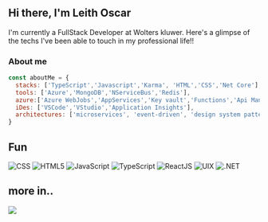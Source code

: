 <h2> Hi there, I'm Leith Oscar </h2>


I'm currently a FullStack Developer at Wolters kluwer. Here's a glimpse of the techs I've been able to touch in my professional life!!




### About me

```javascript
const aboutMe = {
  stacks: ['TypeScript','Javascript','Karma', 'HTML','CSS','Net Core'],
  tools: ['Azure','MongoDB','NServiceBus','Redis'],
  azure:['Azure WebJobs','AppServices','Key vault','Functions','Api Management'],
  iDes: ['VSCode','VStudio','Application Insights'],
  architectures: ['microservices', 'event-driven', 'design system pattern'], 
}

```

<h2>Fun</h2>

![CSS](https://img.shields.io/badge/css3-%231572B6.svg?style=for-the-badge&logo=css3&logoColor=white)
![HTML5](https://img.shields.io/badge/html5-%23E34F26.svg?style=for-the-badge&logo=html5&logoColor=white)
![JavaScript](https://img.shields.io/badge/javascript-%23323330.svg?style=for-the-badge&logo=javascript&logoColor=%23F7DF1E)
![TypeScript](https://img.shields.io/badge/typescript-%23323330.svg?style=for-the-badge&logo=typescript&logoColor=%23F7DF1E)
![ReactJS](https://img.shields.io/badge/react-%23E34F26.svg?style=for-the-badge&logo=react&logoColor=white)
![UIX](https://img.shields.io/badge/uix-%23E34F26.svg?style=for-the-badge&logo=uix&logoColor=white)
![.NET](https://img.shields.io/badge/NetCore-net-blue?style=for-the-badge&logo=uix&logoColor=white)
<h2>more in..</h2>

[<img src="https://img.shields.io/badge/linkedin-LeithOscar-blue?style=for-the-badge&logo=linkedin"/>][1]

[1]: https://www.linkedin.com/in/leith-oscar/
